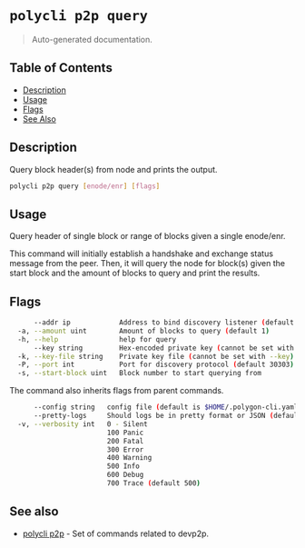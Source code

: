 # `polycli p2p query`

> Auto-generated documentation.

## Table of Contents

- [Description](#description)
- [Usage](#usage)
- [Flags](#flags)
- [See Also](#see-also)

## Description

Query block header(s) from node and prints the output.

```bash
polycli p2p query [enode/enr] [flags]
```

## Usage

Query header of single block or range of blocks given a single enode/enr.
	
This command will initially establish a handshake and exchange status message
from the peer. Then, it will query the node for block(s) given the start block
and the amount of blocks to query and print the results.
## Flags

```bash
      --addr ip            Address to bind discovery listener (default 127.0.0.1)
  -a, --amount uint        Amount of blocks to query (default 1)
  -h, --help               help for query
      --key string         Hex-encoded private key (cannot be set with --key-file)
  -k, --key-file string    Private key file (cannot be set with --key)
  -P, --port int           Port for discovery protocol (default 30303)
  -s, --start-block uint   Block number to start querying from
```

The command also inherits flags from parent commands.

```bash
      --config string   config file (default is $HOME/.polygon-cli.yaml)
      --pretty-logs     Should logs be in pretty format or JSON (default true)
  -v, --verbosity int   0 - Silent
                        100 Panic
                        200 Fatal
                        300 Error
                        400 Warning
                        500 Info
                        600 Debug
                        700 Trace (default 500)
```

## See also

- [polycli p2p](polycli_p2p.md) - Set of commands related to devp2p.
